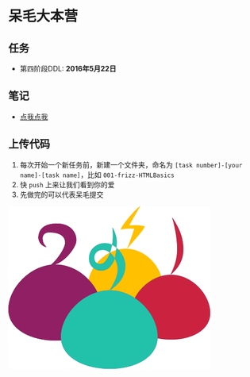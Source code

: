 # 呆毛大本营

## 任务
- 第四阶段DDL: **2016年5月22日**

## 笔记
- [点我点我](./notes)

## 上传代码
1. 每次开始一个新任务前，新建一个文件夹，命名为 `[task number]-[your name]-[task name]`，比如 `001-frizz-HTMLBasics`
2. 快 `push` 上来让我们看到你的爱
3. 先做完的可以代表呆毛提交

![Thanks Xinxin](frizz.png)
